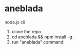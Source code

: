 # aneblada

node.js cli

1. clone the repo
2. cd aneblada && npm install -g .
3. run "aneblada" command
